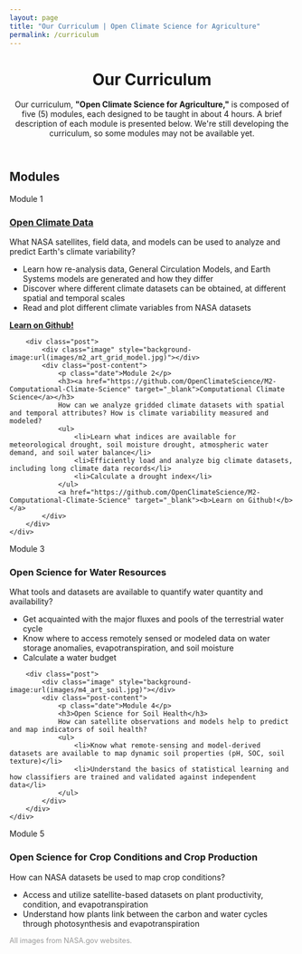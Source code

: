 ```yaml
---
layout: page
title: "Our Curriculum | Open Climate Science for Agriculture"
permalink: /curriculum
---
```


<header>
	<div class="container">
        <h1 class="editable">Our Curriculum</h1>
	</div>
	<div class="container">
		<p>
		Our curriculum, <b>"Open Climate Science for Agriculture,"</b> is composed of five (5) modules, each designed to be taught in about 4 hours. A brief description of each module is presented below. We're still developing the curriculum, so some modules may not be available yet.
		</p>
	</div>
</header>

<div class="container">
	<h2 class="editable">Modules</h2>
	<div class="posts">
		<div class="post">
			<div class="image" style="background-image:url(images/m1_art_climate_globe.jpg)"></div>
			<div class="post-content">
				<p class="date">Module 1</p>
				<h3><a href="https://github.com/OpenClimateScience/M1-Open-Climate-Data" target="_blank">Open Climate Data</a></h3>
				What NASA satellites, field data, and models can be used to analyze and predict Earth's climate variability?
				<ul>
					<li>Learn how re-analysis data, General Circulation Models, and Earth Systems models are generated and how they differ</li>
					<li>Discover where different climate datasets can be obtained, at different spatial and temporal scales</li>
					<li>Read and plot different climate variables from NASA datasets</li>
				</ul>
			  <a href="https://github.com/OpenClimateScience/M1-Open-Climate-Data" target="_blank"><b>Learn on Github!</b></a>
			</div>
		</div>

		<div class="post">
			<div class="image" style="background-image:url(images/m2_art_grid_model.jpg)"></div>
			<div class="post-content">
				<p class="date">Module 2</p>
				<h3><a href="https://github.com/OpenClimateScience/M2-Computational-Climate-Science" target="_blank">Computational Climate Science</a></h3>
				How can we analyze gridded climate datasets with spatial and temporal attributes? How is climate variability measured and modeled?
				<ul>
					<li>Learn what indices are available for meteorological drought, soil moisture drought, atmospheric water demand, and soil water balance</li>
					<li>Efficiently load and analyze big climate datasets, including long climate data records</li>
					<li>Calculate a drought index</li>
				</ul>
				<a href="https://github.com/OpenClimateScience/M2-Computational-Climate-Science" target="_blank"><b>Learn on Github!</b></a>
			</div>
		</div>
	</div>
</div>

<div class="container">
	<div class="posts">
		<div class="post">
			<div class="image" style="background-image:url(images/m3_art_water.jpg)"></div>
			<div class="post-content">
				<p class="date">Module 3</p>
				<h3>Open Science for Water Resources</h3>
				What tools and datasets are available to quantify water quantity and availability?
				<ul>
					<li>Get acquainted with the major fluxes and pools of the terrestrial water cycle</li>
					<li>Know where to access remotely sensed or modeled data on water storage anomalies, evapotranspiration, and soil moisture</li>
					<li>Calculate a water budget</li>
				</ul>
			</div>
		</div>

		<div class="post">
			<div class="image" style="background-image:url(images/m4_art_soil.jpg)"></div>
			<div class="post-content">
				<p class="date">Module 4</p>
				<h3>Open Science for Soil Health</h3>
				How can satellite observations and models help to predict and map indicators of soil health?
				<ul>
					<li>Know what remote-sensing and model-derived datasets are available to map dynamic soil properties (pH, SOC, soil texture)</li>
					<li>Understand the basics of statistical learning and how classifiers are trained and validated against independent data</li>
				</ul>
			</div>
		</div>
	</div>
</div>

<div class="container">
	<div class="posts">
		<div class="post">
			<div class="image" style="background-image:url(images/m5_art_center_pivots.jpg)"></div>
			<div class="post-content">
				<p class="date">Module 5</p>
				<h3>Open Science for Crop Conditions and Crop Production</h3>
				How can NASA datasets be used to map crop conditions?
				<ul>
					<li>Access and utilize satellite-based datasets on plant productivity, condition, and evapotranspiration</li>
					<li>Understand how plants link between the carbon and water cycles through photosynthesis and evapotranspiration</li>
				</ul>
			</div>
		</div>
	</div>
</div>

<div class="container">
	<p style="color:#999;font-size:0.9em">
	All images from NASA.gov websites.
	</p>
</div>
